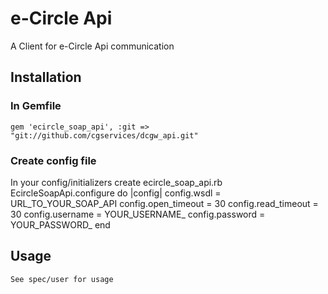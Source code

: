 # e-Circle Api
A Client for e-Circle Api communication

## Installation
### In Gemfile
    gem 'ecircle_soap_api', :git => "git://github.com/cgservices/dcgw_api.git"

### Create config file
In your config/initializers create ecircle_soap_api.rb
    EcircleSoapApi.configure do |config|
      config.wsdl = URL_TO_YOUR_SOAP_API
      config.open_timeout = 30
      config.read_timeout = 30
      config.username = YOUR_USERNAME_
      config.password = YOUR_PASSWORD_
    end

## Usage
    See spec/user for usage
